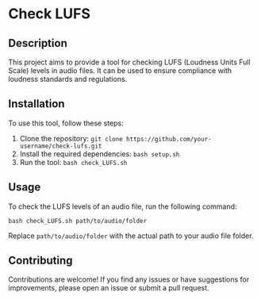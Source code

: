 # Check LUFS

## Description

This project aims to provide a tool for checking LUFS (Loudness Units Full Scale) levels in audio files. It can be used to ensure compliance with loudness standards and regulations.

## Installation

To use this tool, follow these steps:

1. Clone the repository: `git clone https://github.com/your-username/check-lufs.git`
2. Install the required dependencies: `bash setup.sh`
3. Run the tool: `bash check_LUFS.sh`

## Usage

To check the LUFS levels of an audio file, run the following command:

```shell
bash check_LUFS.sh path/to/audio/folder
```

Replace `path/to/audio/folder` with the actual path to your audio file folder.

## Contributing

Contributions are welcome! If you find any issues or have suggestions for improvements, please open an issue or submit a pull request.
